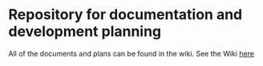# Repository for documentation and development planning
All of the documents and plans can be found in the wiki.
See the Wiki [here](https://github.com/KnowAboutGov/planning-and-documentation/wiki)
